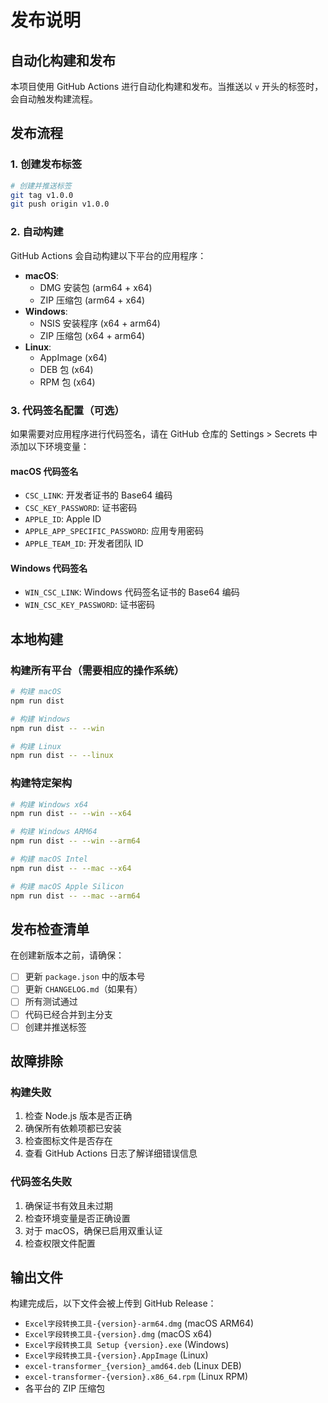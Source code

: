 # 发布说明

## 自动化构建和发布

本项目使用 GitHub Actions 进行自动化构建和发布。当推送以 `v` 开头的标签时，会自动触发构建流程。

## 发布流程

### 1. 创建发布标签

```bash
# 创建并推送标签
git tag v1.0.0
git push origin v1.0.0
```

### 2. 自动构建

GitHub Actions 会自动构建以下平台的应用程序：

- **macOS**: 
  - DMG 安装包 (arm64 + x64)
  - ZIP 压缩包 (arm64 + x64)
- **Windows**: 
  - NSIS 安装程序 (x64 + arm64)
  - ZIP 压缩包 (x64 + arm64)
- **Linux**: 
  - AppImage (x64)
  - DEB 包 (x64)
  - RPM 包 (x64)

### 3. 代码签名配置（可选）

如果需要对应用程序进行代码签名，请在 GitHub 仓库的 Settings > Secrets 中添加以下环境变量：

#### macOS 代码签名
- `CSC_LINK`: 开发者证书的 Base64 编码
- `CSC_KEY_PASSWORD`: 证书密码
- `APPLE_ID`: Apple ID
- `APPLE_APP_SPECIFIC_PASSWORD`: 应用专用密码
- `APPLE_TEAM_ID`: 开发者团队 ID

#### Windows 代码签名
- `WIN_CSC_LINK`: Windows 代码签名证书的 Base64 编码
- `WIN_CSC_KEY_PASSWORD`: 证书密码

## 本地构建

### 构建所有平台（需要相应的操作系统）

```bash
# 构建 macOS
npm run dist

# 构建 Windows
npm run dist -- --win

# 构建 Linux
npm run dist -- --linux
```

### 构建特定架构

```bash
# 构建 Windows x64
npm run dist -- --win --x64

# 构建 Windows ARM64
npm run dist -- --win --arm64

# 构建 macOS Intel
npm run dist -- --mac --x64

# 构建 macOS Apple Silicon
npm run dist -- --mac --arm64
```

## 发布检查清单

在创建新版本之前，请确保：

- [ ] 更新 `package.json` 中的版本号
- [ ] 更新 `CHANGELOG.md`（如果有）
- [ ] 所有测试通过
- [ ] 代码已经合并到主分支
- [ ] 创建并推送标签

## 故障排除

### 构建失败

1. 检查 Node.js 版本是否正确
2. 确保所有依赖项都已安装
3. 检查图标文件是否存在
4. 查看 GitHub Actions 日志了解详细错误信息

### 代码签名失败

1. 确保证书有效且未过期
2. 检查环境变量是否正确设置
3. 对于 macOS，确保已启用双重认证
4. 检查权限文件配置

## 输出文件

构建完成后，以下文件会被上传到 GitHub Release：

- `Excel字段转换工具-{version}-arm64.dmg` (macOS ARM64)
- `Excel字段转换工具-{version}.dmg` (macOS x64)
- `Excel字段转换工具 Setup {version}.exe` (Windows)
- `Excel字段转换工具-{version}.AppImage` (Linux)
- `excel-transformer_{version}_amd64.deb` (Linux DEB)
- `excel-transformer-{version}.x86_64.rpm` (Linux RPM)
- 各平台的 ZIP 压缩包 